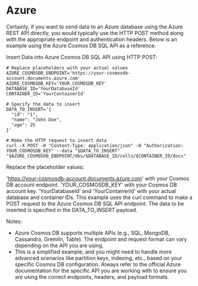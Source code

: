 # Azure

Certainly, if you want to send data to an Azure database using the Azure REST API directly, you would typically use the
HTTP POST method along with the appropriate endpoint and authentication headers. Below is an example using the Azure
Cosmos DB SQL API as a reference:

Insert Data into Azure Cosmos DB SQL API using HTTP POST:

```shell
# Replace placeholders with your actual values
AZURE_COSMOSDB_ENDPOINT='https://your-cosmosdb-account.documents.azure.com'
AZURE_COSMOSDB_KEY='YOUR_COSMOSDB_KEY'
DATABASE_ID='YourDatabaseId'
CONTAINER_ID='YourContainerId'

# Specify the data to insert
DATA_TO_INSERT='{
  "id": "1",
  "name": "John Doe",
  "age": 25
}'

# Make the HTTP request to insert data
curl -X POST -H "Content-Type: application/json" -H "Authorization: YOUR_COSMOSDB_KEY" --data "$DATA_TO_INSERT" "$AZURE_COSMOSDB_ENDPOINT/dbs/$DATABASE_ID/colls/$CONTAINER_ID/docs"

```

Replace the placeholder values:

'https://your-cosmosdb-account.documents.azure.com' with your Cosmos DB account endpoint.
'YOUR_COSMOSDB_KEY' with your Cosmos DB account key.
'YourDatabaseId' and 'YourContainerId' with your actual database and container IDs.
This example uses the curl command to make a POST request to the Azure Cosmos DB SQL API endpoint. The data to be
inserted is specified in the DATA_TO_INSERT payload.

Notes:
* Azure Cosmos DB supports multiple APIs (e.g., SQL, MongoDB, Cassandra, Gremlin, Table). The endpoint and request format
can vary depending on the API you are using.
* This is a simplified example, and you might need to handle more advanced scenarios like partition keys, indexing, etc.,
based on your specific Cosmos DB configuration.
Always refer to the official Azure documentation for the specific API you are working with to ensure you are using the
correct endpoints, headers, and payload formats.